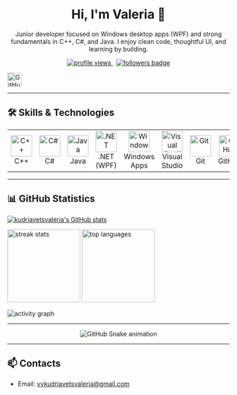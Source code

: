 <!-- README.md (repo must be named exactly kudriavetsvaleria) -->

<h1 align="center">Hi, I'm Valeria 👋</h1>
<p align="center">
  Junior developer focused on Windows desktop apps (WPF) and strong fundamentals in C++, C#, and Java.
  I enjoy clean code, thoughtful UI, and learning by building.
</p>
<p align="center">
  <a href="https://github.com/kudriavetsvaleria">
    <img src="https://komarev.com/ghpvc/?username=kudriavetsvaleria&style=flat&label=Profile%20views&color=0f172a" alt="profile views" />
  </a>
  &nbsp;
  <a href="https://www.github.com/kudriavetsvaleria" target="_blank" rel="noreferrer">
    <img src="https://img.shields.io/github/followers/kudriavetsvaleria?logo=github&style=for-the-badge&color=3382ed&labelColor=000000" alt="followers badge" />
  </a>
</p>

<p align="left">
  <a href="https://www.github.com/kudriavetsvaleria" target="_blank" rel="noreferrer">
    <picture>
      <source media="(prefers-color-scheme: dark)" srcset="https://raw.githubusercontent.com/danielcranney/readme-generator/main/public/icons/socials/github-dark.svg" />
      <source media="(prefers-color-scheme: light)" srcset="https://raw.githubusercontent.com/danielcranney/readme-generator/main/public/icons/socials/github.svg" />
      <img src="https://raw.githubusercontent.com/danielcranney/readme-generator/main/public/icons/socials/github.svg" width="32" height="32" alt="GitHub" />
    </picture>
  </a>
</p>

---

## 🛠️ Skills & Technologies

<!-- Compact icon grid -->
<div align="center">

<table>
  <tr>
    <td align="center" width="96">
      <img src="https://skillicons.dev/icons?i=cpp" width="48" alt="C++"/><br>C++
    </td>
    <td align="center" width="96">
      <img src="https://skillicons.dev/icons?i=cs" width="48" alt="C#"/><br>C#
    </td>
    <td align="center" width="96">
      <img src="https://skillicons.dev/icons?i=java" width="48" alt="Java"/><br>Java
    </td>
    <td align="center" width="96">
      <img src="https://skillicons.dev/icons?i=dotnet" width="48" alt=".NET"/><br>.NET (WPF)
    </td>
    <td align="center" width="96">
      <img src="https://skillicons.dev/icons?i=windows" width="48" alt="Windows"/><br>Windows Apps
    </td>
    <td align="center" width="96">
      <img src="https://skillicons.dev/icons?i=visualstudio" width="48" alt="Visual Studio"/><br>Visual Studio
    </td>
    <td align="center" width="96">
      <img src="https://skillicons.dev/icons?i=git" width="48" alt="Git"/><br>Git
    </td>
    <td align="center" width="96">
      <img src="https://skillicons.dev/icons?i=github" width="48" alt="GitHub"/><br>GitHub
    </td>
  </tr>
</table>

</div>


---

## 📊 GitHub Statistics

<a href="https://www.github.com/kudriavetsvaleria">
  <img src="https://github-readme-stats.vercel.app/api?username=kudriavetsvaleria&show_icons=true&hide=&title_color=0f172a&text_color=ffffff&icon_color=3382ed&bg_color=000000&hide_border=true&show_icons=true" alt="kudriavetsvaleria's GitHub stats" />
</a>

<p align="left">
  <img src="https://streak-stats.demolab.com?user=kudriavetsvaleria&theme=transparent&hide_border=true&date_format=j%20M%5B%20Y%5D" height="165" alt="streak stats"/>
  <img src="https://github-readme-stats.vercel.app/api/top-langs/?username=kudriavetsvaleria&langs_count=10&layout=compact&title_color=0f172a&text_color=ffffff&bg_color=000000&hide_border=true&locale=en&custom_title=Top%20Languages" height="165" alt="top languages"/>
</p>

<p>
  <img src="https://github-readme-activity-graph.vercel.app/graph?username=kudriavetsvaleria&theme=github-compact&hide_border=true&area=true" alt="activity graph"/>
</p>

---

<p align="center">
  <picture>
    <!-- Тёмная тема -->
    <source media="(prefers-color-scheme: dark)" srcset="https://raw.githubusercontent.com/kudriavetsvaleria/kudriavetsvaleria/output/snake-dark.svg" />
    <!-- Светлая тема -->
    <source media="(prefers-color-scheme: light)" srcset="https://raw.githubusercontent.com/kudriavetsvaleria/kudriavetsvaleria/output/snake-light.svg" />
    <!-- Фолбэк, если браузер не поддерживает <picture> -->
    <img src="https://raw.githubusercontent.com/kudriavetsvaleria/kudriavetsvaleria/output/snake-light.svg" alt="GitHub Snake animation" />
  </picture>
</p>



---

## 📫 Contacts
- Email: <a href="mailto:vvkudriavetsvaleria@gmail.com">vvkudriavetsvaleria@gmail.com</a>
